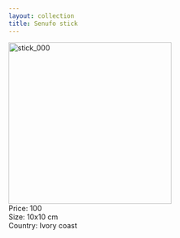 ```yaml
---
layout: collection
title: Senufo stick
---
```


<div class="collectionFigure">
<img src="https://farm4.staticflickr.com/3954/18690414014_31cef10586.jpg" width="320" height="318" alt="stick_000" class="collectionImage">
</div>
<div class="collectionDescription">
Price: 100
<br>
Size: 10x10 cm
<br>
Country: Ivory coast

</div>